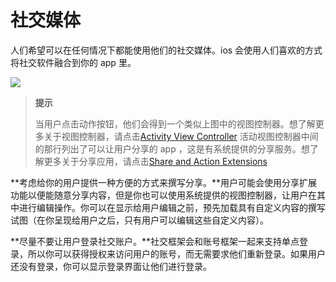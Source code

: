 # 社交媒体 

人们希望可以在任何情况下都能使用他们的社交媒体。ios 会使用人们喜欢的方式将社交软件融合到你的 app 里。

![](images/social_media_sharing_2x.png)

> **提示**
> 
> 当用户点击动作按钮，他们会得到一个类似上图中的视图控制器。想了解更多关于视图控制器，请点击[Activity View Controller](https://developer.apple.com/library/ios/documentation/UserExperience/Conceptual/MobileHIG/ContentViews.html#//apple_ref/doc/uid/TP40006556-CH13-SW121)
> 活动视图控制器中间的那行列出了可以让用户分享的 app ，这是有系统提供的分享服务。想了解更多关于分享应用，请点击[Share and Action Extensions](https://developer.apple.com/library/ios/documentation/UserExperience/Conceptual/MobileHIG/AppExtensions.html#//apple_ref/doc/uid/TP40006556-CH67-SW3)

**考虑给你的用户提供一种方便的方式来撰写分享。**用户可能会使用分享扩展功能以便能随意分享内容，但是你也可以使用系统提供的视图控制器，让用户在其中进行编辑操作。你可以在显示给用户编辑之前，预先加载具有自定义内容的撰写试图（在你呈现给用户之后，只有用户可以编辑这些自定义内容）。

**尽量不要让用户登录社交账户。**社交框架会和账号框架一起来支持单点登录，所以你可以获得授权来访问用户的账号，而无需要求他们重新登录。如果用户还没有登录，你可以显示登录界面让他们进行登录。
